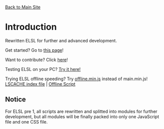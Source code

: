 [Back to Main Site](https://pwcq.ml)

# Introduction
Rewritten ELSL for further and advanced development.

Get started? Go to <a href="https://github.com/webcirque/elsl/blob/master/wiki.mediawiki">this page</a>!

Want to contribute? Click <a href="https://github.com/webcirque/elsl/tree/master">here</a>!

Testing ELSL on your PC? <a href="/imple/">Try it here!</a>

Trying ELSL offline speeding? Try [offline.min.js](/offline.min.js) instead of main.min.js! [LSCACHE index file](/lscache.json) &#124; [Offline Script](/offline.js)

## Notice
For ELSL pre 1, all scripts are rewritten and splitted into modules for further development, but all modules will be finally packed into only one JavaScript file and one CSS file.
